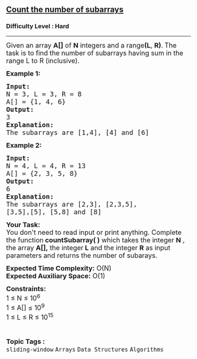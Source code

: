 <h2><a href="https://www.geeksforgeeks.org/problems/count-the-number-of-subarrays/1?page=1&category=two-pointer-algorithm,sliding-window,prefix-sum&difficulty=Hard&status=unsolved&sortBy=submissions">Count the number of subarrays</a></h2><h3>Difficulty Level : Hard</h3><hr><div class="problems_problem_content__Xm_eO"><p><span style="font-size:18px">Given an array <strong>A[]</strong> of <strong>N</strong>&nbsp;integers and a range<strong>(L</strong>,&nbsp;<strong>R)</strong>.<strong>&nbsp;</strong>The task is to find the number of subarrays having sum in the range L to R (inclusive).</span></p>

<p><span style="font-size:18px"><strong>Example 1:</strong></span></p>

<pre><span style="font-size:18px"><strong>Input:</strong>
N = 3, L = 3, R = 8
A[] = {1, 4, 6}
<strong>Output:</strong> 
3
<strong>Explanation: 
</strong>The subarrays are [1,4], [4] and [6]
</span></pre>

<p><span style="font-size:18px"><strong>Example 2:</strong></span></p>

<pre><span style="font-size:18px"><strong>Input:
</strong>N = 4, L = 4, R = 13
A[] = {2, 3, 5, 8}
<strong>Output: 
</strong>6
<strong>Explanation: 
</strong>The subarrays are [2,3], [2,3,5], 
[3,5],[5], [5,8] and [8]
</span></pre>

<p><span style="font-size:18px"><strong>Your Task:&nbsp;</strong><br>
You don't need to read input or print anything. Complete the function<strong>&nbsp;countSubarray( )</strong>&nbsp;which takes the integer&nbsp;<strong>N</strong>&nbsp;, the array&nbsp;<strong>A[],</strong>&nbsp;the integer<strong>&nbsp;L</strong>&nbsp;and the integer <strong>R</strong> as input parameters and returns the number of subarays.&nbsp;</span></p>

<p><span style="font-size:18px"><strong>Expected Time Complexity:</strong>&nbsp;O(N)<br>
<strong>Expected Auxiliary Space:</strong>&nbsp;O(1)</span></p>

<p><span style="font-size:18px"><strong>Constraints:</strong><br>
1 ≤ N&nbsp;≤&nbsp;10<sup>6</sup><br>
1 ≤ A[]&nbsp;≤ 10<sup>9</sup><br>
1 ≤ L&nbsp;≤ R&nbsp;≤ 10<sup>15</sup></span></p>
</div><br><p><span style=font-size:18px><strong>Topic Tags : </strong><br><code>sliding-window</code>&nbsp;<code>Arrays</code>&nbsp;<code>Data Structures</code>&nbsp;<code>Algorithms</code>&nbsp;